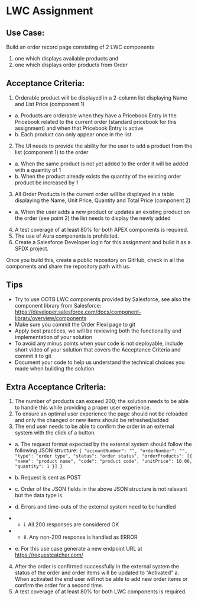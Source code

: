 # LWC Assignment

## Use Case:
Build an order record page consisting of 2 LWC components
1.	one which displays available products and 
2.	one which displays order products from Order

## Acceptance Criteria:
1.	Orderable product will be displayed in a 2-column list displaying Name and List Price (component 1)
- a.	Products are orderable when they have a Pricebook Entry in the Pricebook related to the current order (standard pricebook for this assignment) and when that Pricebook Entry is active
- b.	Each product can only appear once in the list
2.	The UI needs to provide the ability for the user to add a product from the list (component 1) to the order
- a.	When the same product is not yet added to the order it will be added with a quantity of 1
- b.	When the product already exists the quantity of the existing order product be increased by 1
3.	All Order Products in the current order will be displayed in a table displaying the Name, Unit Price, Quantity and Total Price (component 2)
- a.	When the user adds a new product or updates an existing product on the order (see point 2) the list needs to display the newly added 
4.	A test coverage of at least 80% for both APEX components is required.
5.	The use of Aura components is prohibited. 
6.	Create a Salesforce Developer login for this assignment and build it as a SFDX project.

Once you build this, create a public repository on GitHub, check in all the components and share the repository path with us.

## Tips
*	Try to use OOTB LWC components provided by Salesforce, see also the component library from Salesforce: https://developer.salesforce.com/docs/component-library/overview/components
*	Make sure you commit the Order Flexi page to git
*	Apply best practices, we will be reviewing both the functionality and implementation of your solution
*	To avoid any minus points when your code is not deployable, include short video of your solution that covers the Acceptance Criteria and commit it to git
*	Document your code to help us understand the technical choices you made when building the solution

## Extra Acceptance Criteria:

1.	The number of products can exceed 200; the solution needs to be able to handle this while providing a proper user experience.
2.	To ensure an optimal user experience the page should not be reloaded and only the changed or new items should be refreshed/added
3.	The end user needs to be able to confirm the order in an external system with the click of a button.
- a.	The request format expected by the external system should follow the following JSON structure:
      ```{
      "accountNumber": "",
      "orderNumber": "",
      "type": "order type",
      "status": "order status",
      "orderProducts": [{
      "name": "product name",
      "code": "product code",
      "unitPrice": 10.00,
      "quantity": 1
      }]
      }```

- b.	Request is sent as POST
- c.	Order of the JSON fields in the above JSON structure is not relevant but the data type is.
- d.	Errors and time-outs of the external system need to be handled
- - i.	All 200 responses are considered OK
- - ii.	Any non-200 response is handled as ERROR
- e.	For this use case generate a new endpoint URL at https://requestcatcher.com/
4.	After the order is confirmed successfully in the external system the status of the order and order items will be updated to “Activated”
      a.	When activated the end user will not be able to add new order items or confirm the order for a second time.
5.	A test coverage of at least 80% for both LWC components is required.
